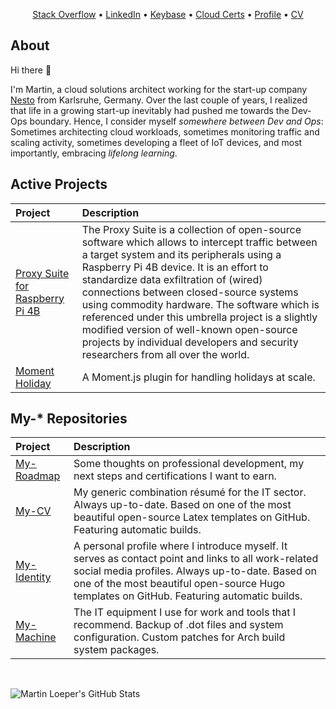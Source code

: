 <p align="center">
    <a href="https://stackoverflow.com/users/10473469/martin-l%c3%b6per?tab=profile">Stack Overflow</a>
    • 
    <a href="https://www.linkedin.com/in/martinloeper/">LinkedIn</a>
    • 
    <a href="https://keybase.io/martinloeper">Keybase</a>
    • 
    <a href="https://www.youracclaim.com/users/martin-loeper/badges">Cloud Certs</a>
    • 
    <a href="https://mloeper.me/">Profile</a>
    • 
    <a href="https://github.com/MartinLoeper/My-CV/releases/download/latest/cv-martin-loeper.pdf">CV</a>
</p>

## About

Hi there 👋

I'm Martin, a cloud solutions architect working for the start-up company <a href="https://nesto-software.de/">Nesto</a> from Karlsruhe, Germany.
Over the last couple of years, I realized that life in a growing start-up inevitably had pushed me towards the Dev-Ops boundary. Hence, I consider myself *somewhere between Dev and Ops*: Sometimes architecting cloud workloads, sometimes monitoring traffic and scaling activity, sometimes developing a fleet of IoT devices, and most importantly, embracing *lifelong learning*.

## Active Projects
| Project | Description |
|:------------------------------- |:-----|
| [Proxy Suite for Raspberry Pi 4B](https://github.com/nesto-software/ProxySuite) | The Proxy Suite is a collection of open-source software which allows to intercept traffic between a target system and its peripherals using a Raspberry Pi 4B device. It is an effort to standardize data exfiltration of (wired) connections between closed-source systems using commodity hardware. The software which is referenced under this umbrella project is a slightly modified version of well-known open-source projects by individual developers and security researchers from all over the world. |
| [Moment Holiday](https://github.com/nesto-software/moment-holiday) | A Moment.js plugin for handling holidays at scale. |

## My-* Repositories

| Project | Description |
|:------------------------------- |:-----|
| [My-Roadmap](https://github.com/MartinLoeper/My-Roadmap) | Some thoughts on professional development, my next steps and certifications I want to earn. |
| [My-CV](https://github.com/MartinLoeper/My-CV) | My generic combination résumé for the IT sector. Always up-to-date. Based on one of the most beautiful open-source Latex templates on GitHub. Featuring automatic builds. |
| [My-Identity](https://github.com/MartinLoeper/My-Identity) | A personal profile where I introduce myself. It serves as contact point and links to all work-related social media profiles. Always up-to-date. Based on one of the most beautiful open-source Hugo templates on GitHub. Featuring automatic builds. |
| [My-Machine](https://github.com/MartinLoeper/My-Machine) | The IT equipment I use for work and tools that I recommend. Backup of .dot files and system configuration. Custom patches for Arch build system packages. |

<br />

![Martin Loeper's GitHub Stats](https://github-readme-stats.vercel.app/api?username=martinloeper&show_icons=true&theme=vue)
